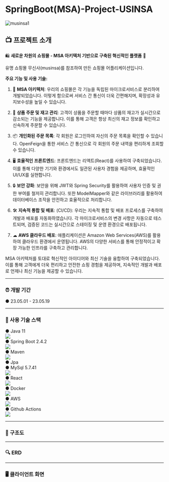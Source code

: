 # SpringBoot(MSA)-Project-USINSA

![musinsa1](https://github.com/tj7051/usinsa-project-web/assets/133080387/cc2d0374-a24a-4685-a544-e83266067003)

## :tv:  프로젝트 소개

🛍️ **새로운 차원의 쇼핑몰 - MSA 아키텍처 기반으로 구축된 혁신적인 플랫폼** 🚀

유명 쇼핑몰 무신사(musinsa)를 참조하여 만든 쇼핑몰 어플리케이션입니다. 

**주요 기능 및 사용 기술:**

1. 🏢 **MSA 아키텍처**: 우리의 쇼핑몰은 각 기능을 독립된 마이크로서비스로 분리하여 개발되었습니다. 이렇게 함으로써 서비스 간 통신이 더욱 간편해지며, 확장성과 유지보수성을 높일 수 있습니다.
 
2. 🛒 **상품 주문 및 재고 관리**: 고객이 상품을 주문할 때마다 상품의 재고가 실시간으로 감소되는 기능을 제공합니다. 이를 통해 고객은 항상 최신의 재고 정보를 확인하고 신속하게 주문할 수 있습니다.
 
3. 📦 **개인화된 주문 목록**: 각 회원은 로그인하여 자신의 주문 목록을 확인할 수 있습니다. OpenFeign을 통한 서비스 간 통신으로 각 회원의 주문 내역을 편리하게 조회할 수 있습니다.
 
4. 🖥️ **효율적인 프론트엔드**: 프론트엔드는 리액트(React)를 사용하여 구축되었습니다. 이를 통해 다양한 기기와 환경에서도 일관된 사용자 경험을 제공하며, 효율적인 UI/UX를 실현합니다.
 
5. 🔒 **보안 강화**: 보안을 위해 JWT와 Spring Security를 활용하여 사용자 인증 및 권한 부여를 철저히 관리합니다. 또한 ModelMapper와 같은 라이브러리를 활용하여 데이터베이스 조작을 안전하고 효율적으로 처리합니다.

6. 🛠 **지속적 통합 및 배포**: (CI/CD): 우리는 지속적 통합 및 배포 프로세스를 구축하여 개발과 배포를 자동화하였습니다. 각 마이크로서비스의 변경 사항은 자동으로 테스트되며, 검증된 코드는 실시간으로 스테이징 및 운영 환경으로 배포됩니다.

7. ☁ **AWS 클라우드 배포**: 애플리케이션은 Amazon Web Services(AWS)를 활용하여 클라우드 환경에서 운영됩니다. AWS의 다양한 서비스를 통해 안정적이고 확장 가능한 인프라를 구축하고 관리합니다.

MSA 아키텍처를 토대로 혁신적인 아이디어와 최신 기술을 융합하여 구축되었습니다. 이를 통해 고객에게 더욱 편리하고 안전한 쇼핑 경험을 제공하며, 지속적인 개발과 배포로 언제나 최신 기능을 제공할 수 있습니다.

---

### :alarm_clock:  개발 기간
● 23.05.01 - 23.05.19

---

### :low_brightness: 사용 기술 스택
● Java 11  <br>
<img src="https://img.shields.io/badge/java-007396?style=for-the-badge&logo=java&logoColor=white"> <br/>
● Spring Boot 2.4.2 <br>
<img src="https://img.shields.io/badge/Spring Boot-6DB33F?style=for-the-badge&logo=Spring Boot&logoColor=white"> <br/>
● Maven <br>
<img src="https://img.shields.io/badge/Apache Maven-C71A36?style=for-the-badge&logo=Apache Maven&logoColor=white"> <br/>
● Jpa <br>
● MySql 5.7.41 <br>
<img src="https://img.shields.io/badge/MySQL-4479A1?style=flat-square&logo=MySQL&logoColor=white"/> <br/>
● React <br>
<img src="https://img.shields.io/badge/React-61DAFB?style=flat-square&logo=React&logoColor=white"/> <br/>
● Docker <br>
<img src="https://img.shields.io/badge/Docker-2496ED?style=flat-square&logo=Dokcer&logoColor=white"/> <br/>
● AWS <br>
<img src="https://img.shields.io/badge/Amazon AWS-232F3E?style=flat-square&logo=Amazon AWS&logoColor=white"/> <br/>
● Github Actions <br>
<img src="https://img.shields.io/badge/GitHub Actions-2088FF?style=flat-square&logo=GitHub Actions&logoColor=white"/> <br/>

---

### 🔗 구조도

---

### 🔍  ERD

---

### 🖥 클라이언트 화면
